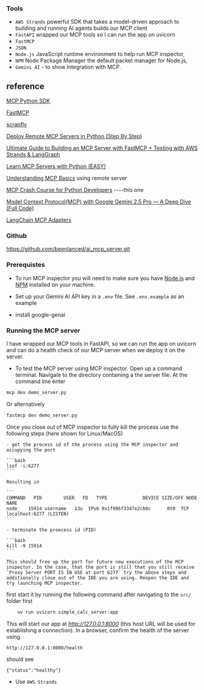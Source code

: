 ### Tools

- `AWS Strands` powerful SDK that takes a model-driven approach to building and running AI agents builds our MCP client
- `FastAPI` wrapped our MCP tools so I can run the app on uvicorn
- `FastMCP`
- `JSON`
- `Node.js` JavaScript runtime environment to help run MCP inspector,
- `NPM` Node Package Manager the default packet manager for Node.js,
- `Gemini AI` - to show Integration with MCP.

## reference

[MCP Python SDK](https://github.com/modelcontextprotocol/python-sdk?tab=readme-ov-file)

[FastMCP](https://gofastmcp.com/getting-started/welcome)

[scrapfly](https://scrapfly.io/blog/posts/how-to-build-an-mcp-server-in-python-a-complete-guide)

[Deploy Remote MCP Servers in Python (Step By Step)](https://www.youtube.com/watch?v=wXAqv8uvY0M#ddg-play)

[Ultimate Guide to Building an MCP Server with FastMCP + Testing with AWS Strands & LangGraph](https://dragonforest.in/mcp-server-with-fastmcp/)

[Learn MCP Servers with Python (EASY)](https://www.youtube.com/watch?v=Ek8JHgZtmcI)

[Understanding MCP Basics](https://www.youtube.com/watch?v=5xqFjh56AwM)
using remote server

[MCP Crash Course for Python Developers](https://github.com/daveebbelaar/ai-cookbook/tree/main/mcp/crash-course) ----this one

[Model Context Protocol(MCP) with Google Gemini 2.5 Pro — A Deep Dive (Full Code)](https://medium.com/google-cloud/model-context-protocol-mcp-with-google-gemini-llm-a-deep-dive-full-code-ea16e3fac9a3)

[LangChain MCP Adapters](https://timtech4u.medium.com/zero-to-mcp-hero-building-multi-tool-ai-agents-in-python-gemini-c181fbb047b7)

### Github

https://github.com/beenlanced/ai_mcp_server.git

### Prerequistes

- To run MCP inspector you will need to make sure you have [Node.js](https://nodejs.org/en/download) and [NPM](https://nodejs.org/en/download) installed on your machine.

- Set up your Gemini AI API key in a `.env` file. See `.env.example` as an example

- install google-genai

### Running the MCP server

I have wrapped our MCP tools in FastAPI, so we can run the app on uvicorn and can do a health check of our MCP server when we deploy it on the server.

- To test the MCP server using MCP inspector. Open up a command terminal. Navigate to the directory containing a the server file. At the command line enter

```bash
mcp dev demo_server.py
```

Or alternatively

```bash
fastmcp dev demo_server.py
```

Once you close out of MCP inspector to fully kill the process use the following steps (here shown for Linux/MacOS)

    - get the process id of the process using the MCP inspector and occupying the port

    ```bash
    lsof -i:6277
    ```

    Resulting in

    ```
    COMMAND   PID        USER   FD   TYPE             DEVICE SIZE/OFF NODE NAME
    node    15914 username   13u  IPv6 0x1f996f3347e2cb0c      0t0  TCP localhost:6277 (LISTEN)
    ```

    - terminate the proecess id (PID)

    ```bash
    kill -9 15914
    ```

    This should free up the port for future new executions of the MCP inspector. In the case, that the port is still that you still receive `Proxy Server PORT IS IN USE at port 6277` try the above steps and additionally close out of the IDE you are using. Reopen the IDE and try launching MCP inspector.

first start it by running the following command after navigating to the `src/` folder first

```bash
    uv run uvicorn simple_calc_server:app
```

This will start our app at _http://127.0.0.1:8000_ (this host URL will be used for establishing a connection).
In a browser, confirm the health of the server using

```
http://127.0.0.1:8000/health
```

should see

```
{"status":"healthy"}
```

- Use `AWS Strands`
